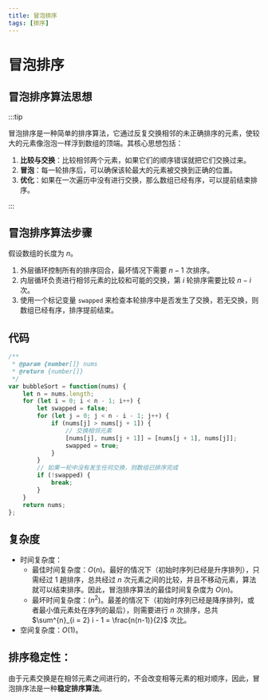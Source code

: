 ```yaml
---
title: 冒泡排序
tags: [排序]
---
```


# 冒泡排序

## 冒泡排序算法思想

:::tip

冒泡排序是一种简单的排序算法，它通过反复交换相邻的未正确排序的元素，使较大的元素像泡泡一样浮到数组的顶端。其核心思想包括：

1. **比较与交换**：比较相邻两个元素，如果它们的顺序错误就把它们交换过来。
2. **冒泡**：每一轮排序后，可以确保该轮最大的元素被交换到正确的位置。
3. **优化**：如果在一次遍历中没有进行交换，那么数组已经有序，可以提前结束排序。

:::

## 冒泡排序算法步骤

假设数组的长度为 $n$。

1. 外层循环控制所有的排序回合，最坏情况下需要 $n-1$ 次排序。
2. 内层循环负责进行相邻元素的比较和可能的交换，第 $i$ 轮排序需要比较 $n-i$ 次。
3. 使用一个标记变量 `swapped` 来检查本轮排序中是否发生了交换，若无交换，则数组已经有序，排序提前结束。

## 代码

```javascript showLineNumbers
/**
 * @param {number[]} nums
 * @return {number[]}
 */
var bubbleSort = function(nums) {
    let n = nums.length;
    for (let i = 0; i < n - 1; i++) {
        let swapped = false;
        for (let j = 0; j < n - i - 1; j++) {
            if (nums[j] > nums[j + 1]) {
                // 交换相邻元素
                [nums[j], nums[j + 1]] = [nums[j + 1], nums[j]];
                swapped = true;
            }
        }
        // 如果一轮中没有发生任何交换，则数组已排序完成
        if (!swapped) {
            break;
        }
    }
    return nums;
};
```

## 复杂度
- 时间复杂度：
  - 最佳时间复杂度：$O(n)$。最好的情况下（初始时序列已经是升序排列），只需经过 $1$ 趟排序，总共经过 $n$ 次元素之间的比较，并且不移动元素，算法就可以结束排序。因此，冒泡排序算法的最佳时间复杂度为 $O(n)$。
  - 最坏时间复杂度：$(n^2)$。最差的情况下（初始时序列已经是降序排列，或者最小值元素处在序列的最后），则需要进行 $n$ 次排序，总共 $\sum^{n}_{i = 2} i - 1 = \frac{n(n-1)}{2}$ 次比。
- 空间复杂度：$O(1)$​。

## 排序稳定性：

由于元素交换是在相邻元素之间进行的，不会改变相等元素的相对顺序，因此，冒泡排序法是一种**稳定排序算法**。